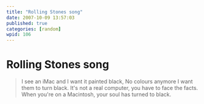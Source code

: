 ```yaml
---
title: "Rolling Stones song"
date: 2007-10-09 13:57:03
published: true
categories: [random]
wpid: 106
---
```


# Rolling Stones song

> I see an iMac and I want it painted black,
> No colours anymore I want them to turn black.
> It's not a real computer, you have to face the facts.
> When you're on a Macintosh, your soul has turned to black.
